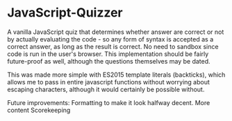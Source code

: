 # JavaScript-Quizzer
A vanilla JavaScript quiz that determines whether answer are correct or not by actually evaluating the code - so any form of syntax is accepted as a correct answer, as long as the result is correct. No need to sandbox since code is run in the user's browser. This implementation should be fairly future-proof as well, although the questions themselves may be dated.

This was made more simple with ES2015 template literals (backticks), which allows me to pass in entire javascript functions without worrying about escaping characters, although it would certainly be possible without.

Future improvements:
Formatting to make it look halfway decent.
More content
Scorekeeping
